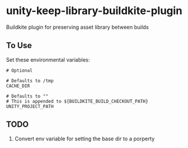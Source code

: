 # unity-keep-library-buildkite-plugin
Buildkite plugin for preserving asset library between builds

## To Use

Set these environmental variables:

```
# Optional

# Defaults to /tmp
CACHE_DIR

# Defaults to ""
# This is appended to ${BUILDKITE_BUILD_CHECKOUT_PATH} 
UNITY_PROJECT_PATH 

```

## TODO

  1. Convert env variable for setting the base dir to a porperty
